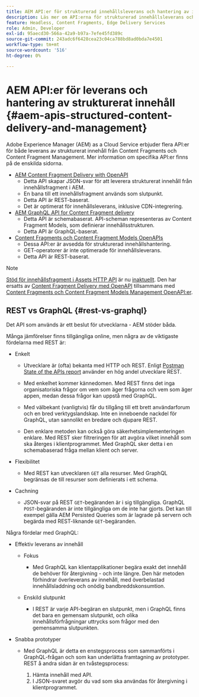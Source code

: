 ```yaml
---
title: AEM API:er för strukturerad innehållsleverans och hantering av innehållsfragment
description: Läs mer om API:erna för strukturerad innehållsleverans och hantering av innehållsfragment
feature: Headless, Content Fragments, Edge Delivery Services
role: Admin, Developer
exl-id: 95aecd30-566a-42a9-b97a-7efe45fd389c
source-git-commit: 243adc6f6428cea23c04ca788bd8ad0bda7e4501
workflow-type: tm+mt
source-wordcount: '516'
ht-degree: 0%

---
```


# AEM API:er för leverans och hantering av strukturerat innehåll {#aem-apis-structured-content-delivery-and-management}

Adobe Experience Manager (AEM) as a Cloud Service erbjuder flera API:er för både leverans av strukturerat innehåll från Content Fragments och Content Fragment Management. Mer information om specifika API:er finns på de enskilda sidorna.

* [AEM Content Fragment Delivery with OpenAPI](/help/headless/aem-content-fragment-delivery-with-openapi.md)
   * Detta API skapar JSON-svar för att leverera strukturerat innehåll från innehållsfragment i AEM.
   * En bana till ett innehållsfragment används som slutpunkt.
   * Detta API är REST-baserat.
   * Det är optimerat för innehållsleverans, inklusive CDN-integrering.
* [AEM GraphQL API for Content Fragment delivery](/help/headless/graphql-api/content-fragments.md)
   * Detta API är schemabaserat. API-scheman representeras av Content Fragment Models, som definierar innehållsstrukturen.
   * Detta API är GraphQL-baserat.
* [Content Fragments och Content Fragment Models OpenAPIs](/help/headless/content-fragment-openapis.md)
   * Dessa API:er är avsedda för strukturerad innehållshantering.
   * GET-operatorer är inte optimerade för innehållsleverans.
   * Detta API är REST-baserat.

>[!NOTE]
>
>[Stöd för innehållsfragment i Assets HTTP API](/help/assets/content-fragments/assets-api-content-fragments.md) är nu [inaktuellt](/help/release-notes/deprecated-removed-features.md). Den har ersatts av [Content Fragment Delivery med OpenAPI](/help/headless/aem-content-fragment-delivery-with-openapi.md) tillsammans med [Content Fragments och Content Fragment Models Management OpenAPI:er](/help/headless/content-fragment-openapis.md).

## REST vs GraphQL {#rest-vs-graphql}

Det API som används är ett beslut för utvecklarna - AEM stöder båda.

Många jämförelser finns tillgängliga online, men några av de viktigaste fördelarna med REST är:

* Enkelt

   * Utvecklare är (ofta) bekanta med HTTP och REST. Enligt [Postman State of the APIs report](https://www.postman.com/state-of-api/) använder en hög andel utvecklare REST.

   * Med enkelhet kommer kännedomen. Med REST finns det inga organisatoriska frågor om vem som äger frågorna och vem som äger appen, medan dessa frågor kan uppstå med GraphQL.

   * Med välbekant (vanligtvis) får du tillgång till ett brett användarforum och en bred verktygslandskap. Inte en inneboende nackdel för GraphQL, utan sannolikt en bredare och djupare REST.

   * Den enklare metoden kan också göra säkerhetsimplementeringen enklare. Med REST sker filtreringen för att avgöra vilket innehåll som ska återges i klientprogrammet. Med GraphQL sker detta i en schemabaserad fråga mellan klient och server.

* Flexibilitet

   * Med REST kan utvecklaren `GET` alla resurser. Med GraphQL begränsas de till resurser som definierats i ett schema.

* Cachning

   * JSON-svar på REST `GET`-begäranden är i sig tillgängliga. GraphQL `POST`-begäranden är inte tillgängliga om de inte har gjorts. Det kan till exempel gälla AEM Persisted Queries som är lagrade på servern och begärda med REST-liknande `GET`-begäranden.

Några fördelar med GraphQL:

* Effektiv leverans av innehåll

   * Fokus

      * Med GraphQL kan klientapplikationer begära exakt det innehåll de behöver för återgivning - och inte längre. Den här metoden förhindrar överleverans av innehåll, med överbelastad innehållsladdning och onödig bandbreddskonsumtion.

   * Enskild slutpunkt

      * I REST är varje API-begäran en slutpunkt, men i GraphQL finns det bara en gemensam slutpunkt, och olika innehållsförfrågningar uttrycks som frågor med den gemensamma slutpunkten.

* Snabba prototyper

   * Med GraphQL är detta en enstegsprocess som sammanförts i GraphQL-frågan och som kan underlätta framtagning av prototyper. REST å andra sidan är en tvåstegsprocess:

      1. Hämta innehåll med API.
      2. I JSON-svaret avgör du vad som ska användas för återgivning i klientprogrammet.
